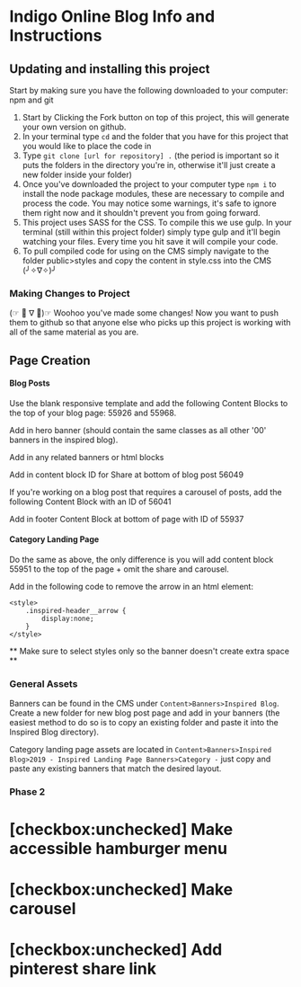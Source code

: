 # Indigo Online Blog Info and Instructions

## Updating and installing this project

Start by making sure you have the following downloaded to your computer: npm and git

1. Start by Clicking the Fork button on top of this project, this will generate your own version on github.
2. In your terminal type `cd` and the folder that you have for this project that you would like to place the code in
3. Type `git clone [url for repository] .` (the period is important so it puts the folders in the directory you're in, otherwise it'll just create a new folder inside your folder)
4. Once you've downloaded the project to your computer type `npm i` to install the node package modules, these are necessary to compile and process the code. You may notice some warnings, it's safe to ignore them right now and it shouldn't prevent you from going forward.
5. This project uses SASS for the CSS. To compile this we use gulp. In your terminal (still within this project folder) simply type gulp and it'll begin watching your files. Every time you hit save it will compile your code.
6. To pull compiled code for using on the CMS simply navigate to the folder public>styles and copy the content in style.css into the CMS (╯✧∇✧)╯

### Making Changes to Project

(☞ ﾟ ∇ ﾟ)☞ Woohoo you've made some changes! Now you want to push them to github so that anyone else who picks up this project is working with all of the same material as you are.

## Page Creation

#### Blog Posts

Use the blank responsive template and add the following Content Blocks to the top of your blog page: 55926 and 55968.

Add in hero banner (should contain the same classes as all other '00' banners in the inspired blog).

Add in any related banners or html blocks

Add in content block ID for Share at bottom of blog post 56049

If you're working on a blog post that requires a carousel of posts, add the following Content Block with an ID of 56041

Add in footer Content Block at bottom of page with ID of 55937

#### Category Landing Page

Do the same as above, the only difference is you will add content block 55951 to the top of the page + omit the share and carousel.

Add in the following code to remove the arrow in an html element:

```
<style>
    .inspired-header__arrow {
        display:none;
    }
</style>
```

** Make sure to select styles only so the banner doesn't create extra space **

### General Assets

Banners can be found in the CMS under `Content>Banners>Inspired Blog`. Create a new folder for new blog post page and add in your banners (the easiest method to do so is to copy an existing folder and paste it into the Inspired Blog directory).

Category landing page assets are located in `Content>Banners>Inspired Blog>2019 - Inspired Landing Page Banners>Category -` just copy and paste any existing banners that match the desired layout.

### Phase 2

# [checkbox:unchecked] Make accessible hamburger menu

# [checkbox:unchecked] Make carousel

# [checkbox:unchecked] Add pinterest share link
